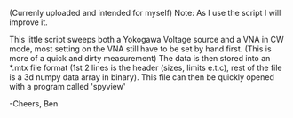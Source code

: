 (Currenly uploaded and intended for myself)
Note: As I use the script I will improve it.

This little script sweeps both a Yokogawa Voltage source and a VNA in CW mode,
most setting on the VNA still have to be set by hand first.
(This is more of a quick and dirty measurement)
The data is then stored into an *.mtx file format (1st 2 lines is the header (sizes, limits e.t.c), rest of the file is a 3d numpy data array in binary).
This file can then be quickly opened with a program called 'spyview'

-Cheers,
Ben
